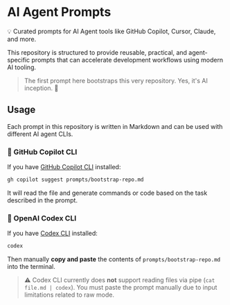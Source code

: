 # AI Agent Prompts

💡 Curated prompts for AI Agent tools like GitHub Copilot, Cursor, Claude, and more.

This repository is structured to provide reusable, practical, and agent-specific prompts that can accelerate development workflows using modern AI tooling.

> The first prompt here bootstraps this very repository. Yes, it's AI inception. 🤖

## Usage

Each prompt in this repository is written in Markdown and can be used with different AI agent CLIs.

### 🚀 GitHub Copilot CLI

If you have [GitHub Copilot CLI](https://docs.github.com/en/copilot/github-copilot-cli/getting-started-with-github-copilot-cli) installed:

```bash
gh copilot suggest prompts/bootstrap-repo.md
```

It will read the file and generate commands or code based on the task described in the prompt.

### 🧠 OpenAI Codex CLI

If you have [Codex CLI](https://github.com/openai/openai-codex) installed:

```bash
codex
```

Then manually **copy and paste** the contents of `prompts/bootstrap-repo.md` into the terminal.

> ⚠️ Codex CLI currently does **not** support reading files via pipe (`cat file.md | codex`). You must paste the prompt manually due to input limitations related to raw mode.
